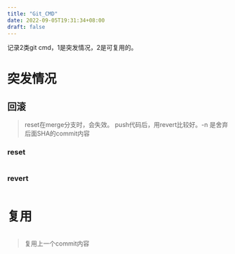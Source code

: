 ```yaml
---
title: "Git_CMD"
date: 2022-09-05T19:31:34+08:00
draft: false
---
```


记录2类git cmd，1是突发情况，2是可复用的。

# 突发情况

## 回滚

> reset在merge分支时，会失效。
> push代码后，用revert比较好。-n 是舍弃后面SHA的commit内容

### reset

``` git reset --hard <commidId> && git push --force
```

### revert

``` git revert -n <sha>
```
# 复用

``` git commit --amend --no-edit 
```
> 复用上一个commit内容


